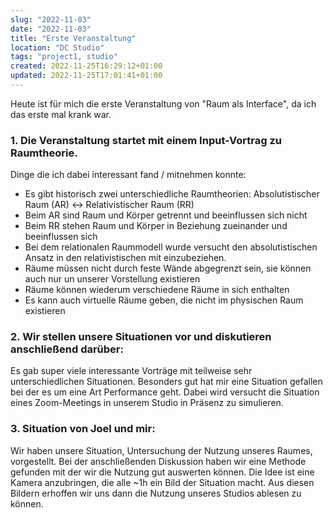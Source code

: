 ```yaml
---
slug: "2022-11-03"
date: "2022-11-03"
title: "Erste Veranstaltung"
location: "DC Studio"
tags: "project1, studio"
created: 2022-11-25T16:29:12+01:00
updated: 2022-11-25T17:01:41+01:00
---
```


Heute ist für mich die erste Veranstaltung von "Raum als Interface", da ich das erste mal krank war.

### 1. Die Veranstaltung startet mit einem Input-Vortrag zu Raumtheorie.
Dinge die ich dabei interessant fand / mitnehmen konnte:
- Es gibt historisch zwei unterschiedliche Raumtheorien: Absolutistischer Raum (AR) <-> Relativistischer Raum (RR)
- Beim AR sind Raum und Körper getrennt und beeinflussen sich nicht
- Beim RR stehen Raum und Körper in Beziehung zueinander und beeinflussen sich
- Bei dem relationalen Raummodell wurde versucht den absolutistischen Ansatz in den relativistischen mit einzubeziehen.
- Räume müssen nicht durch feste Wände abgegrenzt sein, sie können auch nur un unserer Vorstellung existieren
- Räume können wiederum verschiedene Räume in sich enthalten
- Es kann auch virtuelle Räume geben, die nicht im physischen Raum existieren

### 2. Wir stellen unsere Situationen vor und diskutieren anschließend darüber:
Es gab super viele interessante Vorträge mit teilweise sehr unterschiedlichen Situationen. Besonders gut hat mir eine Situation gefallen bei der es um eine Art Performance geht. Dabei wird versucht die Situation eines Zoom-Meetings in unserem Studio in Präsenz zu simulieren.

### 3. Situation von Joel und mir:
Wir haben unsere Situation, Untersuchung der Nutzung unseres Raumes, vorgestellt. Bei der anschließenden Diskussion haben wir eine Methode gefunden mit der wir die Nutzung gut auswerten können. Die Idee ist eine Kamera anzubringen, die alle ~1h ein Bild der Situation macht. Aus diesen Bildern erhoffen wir uns dann die Nutzung unseres Studios ablesen zu können.
